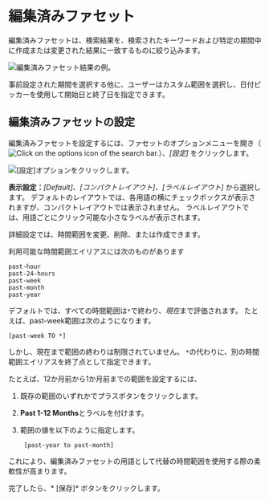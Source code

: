 # 編集済みファセット

編集済みファセットは、検索結果を、検索されたキーワードおよび特定の期間中に作成または変更された結果に一致するものに絞り込みます。

![編集済みファセット結果の例。](modified-facet/images/01.png)

事前設定された期間を選択する他に、ユーザーはカスタム範囲を選択し、日付ピッカーを使用して開始日と終了日を指定できます。

## 編集済みファセットの設定

編集済みファセットを設定するには、ファセットのオプションメニューを開き（![Click on the options icon of the search bar.](../../../images/icon-app-options.png)）、*[設定]* をクリックします。

![[設定]オプションをクリックします。](modified-facet/images/02.png)

**表示設定：***[Default]*、*[コンパクトレイアウト]*、*[ラベルレイアウト]* から選択します。 デフォルトのレイアウトでは、各用語の横にチェックボックスが表示されますが、コンパクトレイアウトでは表示されません。 ラベルレイアウトでは、用語ごとにクリック可能な小さなラベルが表示されます。

詳細設定では、時間範囲を変更、削除、または作成できます。

利用可能な時間範囲エイリアスには次のものがあります

    past-hour
    past-24-hours
    past-week
    past-month
    past-year

デフォルトでは、すべての時間範囲は`*`で終わり、*現在*まで評価されます。 たとえば、past-week範囲は次のようになります。

    [past-week TO *]

しかし、現在まで範囲の終わりは制限されていません。 `*`の代わりに、別の時間範囲エイリアスを終了点として指定できます。

たとえば、12か月前から1か月前までの範囲を設定するには、

1.  既存の範囲のいずれかでプラスボタンをクリックします。

2.  **Past 1-12 Months**とラベルを付けます。

3.  範囲の値を以下のように指定します。

    ``` 
     [past-year to past-month]
    ```

これにより、編集済みファセットの用語として代替の時間範囲を使用する際の柔軟性が高まります。

完了したら、* [保存]* ボタンをクリックします。
